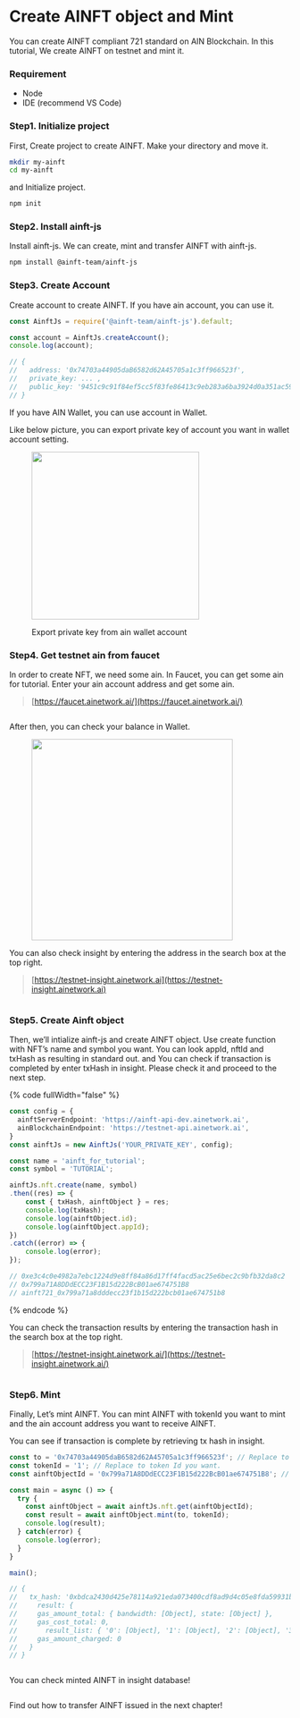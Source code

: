 # Create AINFT object and Mint

You can create AINFT compliant 721 standard on AIN Blockchain. In this tutorial, We create AINFT on testnet and mint it.

### Requirement

* Node
* IDE (recommend VS Code)

### Step1. Initialize project

First, Create project to create AINFT. Make your directory and move it.

```bash
mkdir my-ainft
cd my-ainft
```

and Initialize project.

```bash
npm init
```

### Step2. Install ainft-js

Install ainft-js. We can create, mint and transfer AINFT with ainft-js.

```bash
npm install @ainft-team/ainft-js
```

### Step3. Create Account

Create account to create AINFT. If you have ain account, you can use it.

```typescript
const AinftJs = require('@ainft-team/ainft-js').default;

const account = AinftJs.createAccount();
console.log(account);

// {
//   address: '0x74703a44905daB6582d62A45705a1c3ff966523f',
//   private_key: ... ,
//   public_key: '9451c9c91f84ef5cc5f83fe86413c9eb283a6ba3924d0a351ac598c3895b9f6a57b10513a885a98aff8ccea2aa3101c07f799bcb25cbcb1184f67f6c2cb72541'
// }
```

If you have AIN Wallet, you can use account in Wallet.

Like below picture, you can export private key of account you want in wallet account setting.

<figure><img src="../../../.gitbook/assets/export-private-key-from-ain-wallet.gif" alt="" width="300"><figcaption><p>Export private key from ain wallet account</p></figcaption></figure>

### Step4. Get testnet ain from faucet

In order to create NFT, we need some ain. In Faucet, you can get some ain for tutorial. Enter your ain account address and get some ain.

> [https://faucet.ainetwork.ai/](https://faucet.ainetwork.ai/)

<figure><img src="../../../.gitbook/assets/faucet (1).png" alt=""><figcaption></figcaption></figure>

After then, you can check your balance in Wallet.

<figure><img src="../../../.gitbook/assets/balance in wallet.png" alt="" width="360"><figcaption></figcaption></figure>

You can also check insight by entering the address in the search box at the top right.

> [https://testnet-insight.ainetwork.ai](https://testnet-insight.ainetwork.ai)

<figure><img src="../../../.gitbook/assets/check balance in insight.gif" alt=""><figcaption></figcaption></figure>

### Step5. Create Ainft object

Then, we’ll intialize ainft-js and create AINFT object. Use create function with NFT’s name and symbol you want. You can look appId, nftId and txHash as resulting in standard out. and You can check if transaction is completed by enter txHash in insight. Please check it and proceed to the next step.

{% code fullWidth="false" %}
```typescript
const config = {
  ainftServerEndpoint: 'https://ainft-api-dev.ainetwork.ai',
  ainBlockchainEndpoint: 'https://testnet-api.ainetwork.ai',
}
const ainftJs = new AinftJs('YOUR_PRIVATE_KEY', config);

const name = 'ainft_for_tutorial';
const symbol = 'TUTORIAL';

ainftJs.nft.create(name, symbol)
.then((res) => {
	const { txHash, ainftObject } = res;
	console.log(txHash);
	console.log(ainftObject.id);
	console.log(ainftObject.appId);
})
.catch((error) => {
	console.log(error);
});

// 0xe3c4c0e4982a7ebc1224d9e8ff84a86d17ff4facd5ac25e6bec2c9bfb32da8c2
// 0x799a71A8DDdECC23F1B15d222BcB01ae674751B8
// ainft721_0x799a71a8dddecc23f1b15d222bcb01ae674751b8
```
{% endcode %}

You can check the transaction results by entering the transaction hash in the search box at the top right.

> [https://testnet-insight.ainetwork.ai/](https://testnet-insight.ainetwork.ai/)

<figure><img src="../../../.gitbook/assets/check transaction create app.gif" alt=""><figcaption></figcaption></figure>

### Step6. Mint

Finally, Let’s mint AINFT. You can mint AINFT with tokenId you want to mint and the ain account address you want to receive AINFT.

You can see if transaction is complete by retrieving tx hash in insight.

```typescript
const to = '0x74703a44905daB6582d62A45705a1c3ff966523f'; // Replace to your receiver address.
const tokenId = '1'; // Replace to token Id you want.
const ainftObjectId = '0x799a71A8DDdECC23F1B15d222BcB01ae674751B8'; // Replace to your ainft object id.

const main = async () => {
  try {
    const ainftObject = await ainftJs.nft.get(ainftObjectId);
    const result = await ainftObject.mint(to, tokenId);
    console.log(result);
  } catch(error) {
    console.log(error);
  }
}

main();

// {
//   tx_hash: '0xbdca2430d425e78114a921eda073400cdf8ad9d4c05e8fda59931b39a69455f8',
//     result: {
//     gas_amount_total: { bandwidth: [Object], state: [Object] },
//     gas_cost_total: 0,
//       result_list: { '0': [Object], '1': [Object], '2': [Object], '3': [Object] },
//     gas_amount_charged: 0
//   }
// }
```

<figure><img src="../../../.gitbook/assets/check transaction in insight.gif" alt=""><figcaption></figcaption></figure>

You can check minted AINFT in insight database!

<figure><img src="../../../.gitbook/assets/check app in database.gif" alt=""><figcaption></figcaption></figure>

Find out how to transfer AINFT issued in the next chapter!
